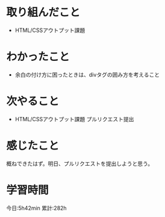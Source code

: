 # 取り組んだこと       
- HTML/CSSアウトプット課題
# わかったこと
- 余白の付け方に困ったときは、divタグの囲み方を考えること
# 次やること
- HTML/CSSアウトプット課題 プルリクエスト提出
# 感じたこと
概ねできたはず。明日、プルリクエストを提出しようと思う。
# 学習時間  
今日:5h42min
累計:282h
